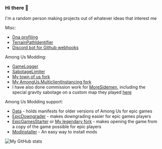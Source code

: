 ### Hi there 👋

I'm a random person making projects out of whatever ideas that interest me

Misc:
- [Dna profiling](https://github.com/whichtwix/DNAprofiling)
- [TerrainPathIdentifier](https://github.com/whichtwix/TerrainPathIdentifier)
- [Discord bot for Github webhooks](https://github.com/whichtwix/GithubWatcher)

Among Us Modding:
- [GameLogger](https://github.com/whichtwix/GameLogger)
- [SabotageLimiter](https://github.com/whichtwix/SabotageLimiter)
- [My town of us fork](https://github.com/whichtwix/Town-Of-Us-R)
- [My AmongUs.MulticlientInstancing fork](https://github.com/whichtwix/AmongUs.MultiClientInstancing)
- I have also done commission work for [MoreSidemen](https://www.youtube.com/@MoreSidemen), including the special gravity sabotage on a custom map they played [here](https://www.youtube.com/watch?v=ialgRAC-cns)

Among Us Modding support:
- [Data](https://github.com/whichtwix/Data) - holds manifests for older versions of Among Us for epic games
- [EpicDowngrader](https://github.com/whichtwix/EpicGamesDowngrader) - makes downgrading easier for epic games players
- [EpicGamesStarter](https://github.com/whichtwix/EpicGamesStarter) or [My legendary fork](https://github.com/whichtwix/legendary) - makes opening the game from a copy of the game possible for epic players
- [Modinstaller](https://github.com/whichtwix/Modinstaller) - An easy way to install mods 


![My GitHub stats](https://github-readme-stats-sigma-five.vercel.app/api?username=whichtwix&show_icons=true&theme=dark)
